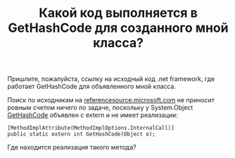 ﻿---
title: "Какой код выполняется в GetHashCode для созданного мной класса?"
se.owner.user_id: 343969
se.owner.display_name: "Antinet"
se.owner.link: "https://ru.stackoverflow.com/users/343969/antinet"
se.link: "https://ru.stackoverflow.com/questions/1021507/%d0%9a%d0%b0%d0%ba%d0%be%d0%b9-%d0%ba%d0%be%d0%b4-%d0%b2%d1%8b%d0%bf%d0%be%d0%bb%d0%bd%d1%8f%d0%b5%d1%82%d1%81%d1%8f-%d0%b2-gethashcode-%d0%b4%d0%bb%d1%8f-%d1%81%d0%be%d0%b7%d0%b4%d0%b0%d0%bd%d0%bd%d0%be%d0%b3%d0%be-%d0%bc%d0%bd%d0%be%d0%b9-%d0%ba%d0%bb%d0%b0%d1%81%d1%81%d0%b0"
se.question_id: 1021507
se.post_type: question
se.score: 1
---
<p>Пришлите, пожалуйста, ссылку на исходный код .net framework, где работает GetHashCode для объявленного мной класса. </p>

<p>Поиск по исходникам на <a href="https://referencesource.microsoft.com" rel="nofollow noreferrer">referencesource.microsoft.com</a> не приносит ровным счетом ничего по задаче, поскольку у System.Object <a href="https://referencesource.microsoft.com/#mscorlib/system/runtime/compilerservices/runtimehelpers.cs,154" rel="nofollow noreferrer">GetHashCode</a> объявлен с extern и не имеет реализации:</p>

<pre><code>[MethodImplAttribute(MethodImplOptions.InternalCall)]
public static extern int GetHashCode(Object o);
</code></pre>

<p>Где находится реализация такого метода?</p>
